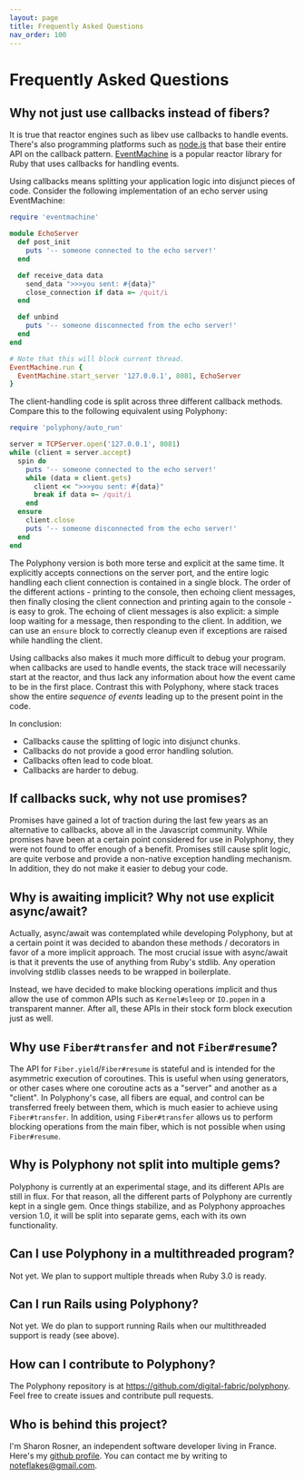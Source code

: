 ```yaml
---
layout: page
title: Frequently Asked Questions
nav_order: 100
---
```

# Frequently Asked Questions

## Why not just use callbacks instead of fibers?

It is true that reactor engines such as libev use callbacks to handle events. There's also programming platforms such as [node.js](https://nodejs.org/) that base their entire API on the callback pattern. [EventMachine](https://www.rubydoc.info/gems/eventmachine/1.2.7) is a popular reactor library for Ruby that uses callbacks for handling events.

Using callbacks means splitting your application logic into disjunct pieces of code. Consider the following implementation of an echo server using EventMachine:

```ruby
require 'eventmachine'

module EchoServer
  def post_init
    puts '-- someone connected to the echo server!'
  end

  def receive_data data
    send_data ">>>you sent: #{data}"
    close_connection if data =~ /quit/i
  end

  def unbind
    puts '-- someone disconnected from the echo server!'
  end
end

# Note that this will block current thread.
EventMachine.run {
  EventMachine.start_server '127.0.0.1', 8081, EchoServer
}
```

The client-handling code is split across three different callback methods. Compare this to the following equivalent using Polyphony:

```ruby
require 'polyphony/auto_run'

server = TCPServer.open('127.0.0.1', 8081)
while (client = server.accept)
  spin do
    puts '-- someone connected to the echo server!'
    while (data = client.gets)
      client << ">>>you sent: #{data}"
      break if data =~ /quit/i
    end
  ensure
    client.close
    puts '-- someone disconnected from the echo server!'
  end
end
```

The Polyphony version is both more terse and explicit at the same time. It explicitly accepts connections on the server port, and the entire logic handling each client connection is contained in a single block. The order of the different actions - printing to the console, then echoing client messages, then finally closing the client connection and printing again to the console - is easy to grok. The echoing of client messages is also explicit: a simple loop waiting for a message, then responding to the client. In addition, we can use an `ensure` block to correctly cleanup even if exceptions are raised while handling the client.

Using callbacks also makes it much more difficult to debug your program. when callbacks are used to handle events, the stack trace will necessarily start at the reactor, and thus lack any information about how the event came to be in the first place. Contrast this with Polyphony, where stack traces show the entire _sequence of events_ leading up to the present point in the code.

In conclusion:

* Callbacks cause the splitting of logic into disjunct chunks.
* Callbacks do not provide a good error handling solution.
* Callbacks often lead to code bloat.
* Callbacks are harder to debug.

## If callbacks suck, why not use promises?

Promises have gained a lot of traction during the last few years as an  
alternative to callbacks, above all in the Javascript community. While promises have been at a certain point considered for use in Polyphony, they were not found to offer enough of a benefit. Promises still cause split logic, are quite verbose and provide a non-native exception handling mechanism. In addition, they do not make it easier to debug your code.

## Why is awaiting implicit? Why not use explicit async/await?

Actually, async/await was contemplated while developing Polyphony, but at a certain point it was decided to abandon these methods / decorators in favor of a more implicit approach. The most crucial issue with async/await is that it prevents the use of anything from Ruby's stdlib. Any operation involving stdlib classes needs to be wrapped in boilerplate.

Instead, we have decided to make blocking operations implicit and thus allow the use of common APIs such as `Kernel#sleep` or `IO.popen` in a transparent manner. After all, these APIs in their stock form block execution just as well.

## Why use `Fiber#transfer` and not `Fiber#resume`?

The API for `Fiber.yield`/`Fiber#resume` is stateful and is intended for the asymmetric execution of coroutines. This is useful when using generators, or other cases where one coroutine acts as a "server" and another as a "client". In Polyphony's case, all fibers are equal, and control can be transferred freely between them, which is much easier to achieve using `Fiber#transfer`. In addition, using `Fiber#transfer` allows us to perform blocking operations from the main fiber, which is not possible when using `Fiber#resume`.

## Why is Polyphony not split into multiple gems?

Polyphony is currently at an experimental stage, and its different APIs are still in flux. For that reason, all the different parts of Polyphony are currently kept in a single gem. Once things stabilize, and as Polyphony approaches version 1.0, it will be split into separate gems, each with its own functionality.

## Can I use Polyphony in a multithreaded program?

Not yet. We plan to support multiple threads when Ruby 3.0 is ready.

## Can I run Rails using Polyphony?

Not yet. We do plan to support running Rails when our multithreaded support is ready (see above).

## How can I contribute to Polyphony?

The Polyphony repository is at https://github.com/digital-fabric/polyphony. Feel free to create issues and contribute pull requests.

## Who is behind this project?

I'm Sharon Rosner, an independent software developer living in France. Here's my [github profile](https://github.com/ciconia). You can contact me by writing to [noteflakes@gmail.com](mailto:ciconia@gmail.com).